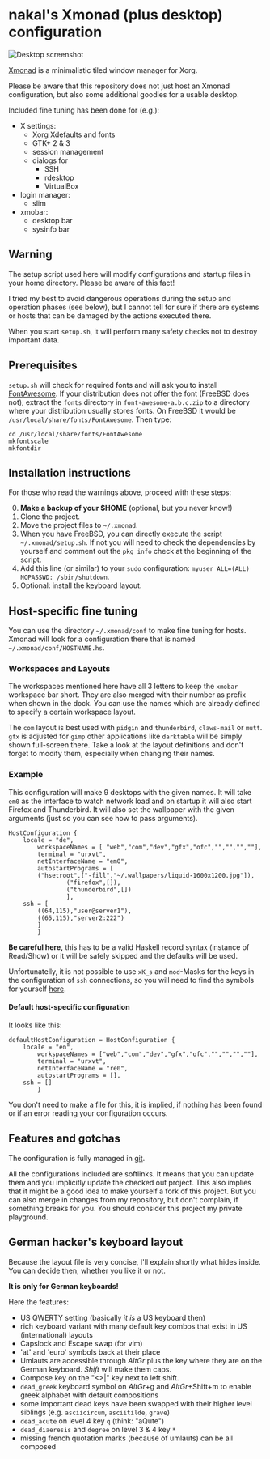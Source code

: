 # nakal's Xmonad (plus desktop) configuration

![Desktop screenshot](http://www.sugioarto.com/img/xmonad-screenshot.png)

[Xmonad](http://xmonad.org/) is a minimalistic tiled window manager for Xorg.

Please be aware that this repository does not just host an Xmonad
configuration, but also some additional goodies for a usable desktop.

Included fine tuning has been done for (e.g.):

* X settings:
	* Xorg Xdefaults and fonts
	* GTK+ 2 & 3
	* session management
	* dialogs for
		* SSH
		* rdesktop
		* VirtualBox
* login manager:
	* slim
* xmobar:
	* desktop bar
	* sysinfo bar

## Warning

The setup script used here will modify configurations and startup files
in your home directory. Please be aware of this fact!

I tried my best to avoid dangerous operations during the setup and operation
phases (see below), but I cannot tell for sure if there are systems or hosts
that can be damaged by the actions executed there.

When you start `setup.sh`, it will perform many safety checks not to destroy
important data.

## Prerequisites

`setup.sh` will check for required fonts and will ask you to install
[FontAwesome](http://fontawesome.io/). If your distribution does not offer the
font (FreeBSD does not), extract the `fonts` directory in
`font-awesome-a.b.c.zip` to a directory where your distribution usually
stores fonts. On FreeBSD it would be `/usr/local/share/fonts/FontAwesome`.
Then type:
```
cd /usr/local/share/fonts/FontAwesome
mkfontscale
mkfontdir
```

## Installation instructions

For those who read the warnings above, proceed with these steps:

0. **Make a backup of your $HOME** (optional, but you never know!)
1. Clone the project.
2. Move the project files to `~/.xmonad`.
3. When you have FreeBSD, you can directly execute the script
   `~/.xmonad/setup.sh`. If not you will need
   to check the dependencies by yourself and comment out the
   `pkg info` check at the beginning of the script.
4. Add this line (or similar) to your `sudo` configuration: `myuser ALL=(ALL) NOPASSWD: /sbin/shutdown`.
5. Optional: install the keyboard layout.

## Host-specific fine tuning

You can use the directory `~/.xmonad/conf` to make fine tuning for hosts.
Xmonad will look for a configuration there that is named
`~/.xmonad/conf/HOSTNAME.hs`.

### Workspaces and Layouts

The workspaces mentioned here have all 3 letters to keep the `xmobar` workspace
bar short. They are also merged with their number as prefix when shown in the
dock.  You can use the names which are already defined to specify a certain
workspace layout.

The `com` layout is best used with `pidgin` and `thunderbird`, `claws-mail` or
`mutt`. `gfx` is adjusted for `gimp` other applications like `darktable` will
be simply shown full-screen there. Take a look at the layout definitions and
don't forget to modify them, especially when changing their names.

### Example

This configuration will make 9 desktops with the given names. It will take
`em0` as the interface to watch network load and on startup it will also
start Firefox and Thunderbird. It will also set the wallpaper with the
given arguments (just so you can see how to pass arguments).

```
HostConfiguration {
	locale = "de",
        workspaceNames = [ "web","com","dev","gfx","ofc","","","",""],
        terminal = "urxvt",
        netInterfaceName = "em0",
        autostartPrograms = [
		("hsetroot",["-fill","~/.wallpapers/liquid-1600x1200.jpg"]),
                ("firefox",[]),
                ("thunderbird",[])
                ],
	ssh = [
		((64,115),"user@server1"),
		((65,115),"server2:222")
		]
        }
```

**Be careful here,** this has to be a valid Haskell record syntax (instance of
Read/Show) or it will be safely skipped and the defaults will be used.

Unfortunatelly, it is not possible to use `xK_s` and `mod`-Masks for
the keys in the configuration of `ssh` connections, so you will need to find the symbols
for yourself [here](http://xmonad.org/xmonad-docs/X11/src/Graphics-X11-Types.html).

#### Default host-specific configuration

It looks like this:
```
defaultHostConfiguration = HostConfiguration {
	locale = "en",
        workspaceNames = ["web","com","dev","gfx","ofc","","","",""],
        terminal = "urxvt",
        netInterfaceName = "re0",
        autostartPrograms = [],
	ssh = []
        }
```

You don't need to make a file for this, it is implied, if nothing has been
found or if an error reading your configuration occurs.

## Features and gotchas

The configuration is fully managed in [git](http://git-scm.com).

All the configurations included are softlinks. It means that you can update
them and you implicitly update the checked out project. This also implies
that it might be a good idea to make yourself a fork of this project. But
you can also merge in changes from my repository, but don't complain, if
something breaks for you. You should consider this project my private
playground.

## German hacker's keyboard layout

Because the layout file is very concise, I'll explain shortly what hides
inside. You can decide then, whether you like it or not.

**It is only for German keyboards!**

Here the features:

* US QWERTY setting (basically *it is* a US keyboard then)
* rich keyboard variant with many default key combos
	that exist in US (international) layouts
* Capslock and Escape swap (for vim)
* 'at' and 'euro' symbols back at their place
* Umlauts are accessible through *AltGr* plus the key where they are on the
	German keyboard. *Shift* will make them caps.
* Compose key on the "<>|" key next to left shift.
* `dead_greek` keyboard symbol on *AltGr*+g and *AltGr*+Shift+m
	to enable greek alphabet with default compositions
* some important dead keys have been swapped with their higher level siblings
	(e.g. `asciicircum`, `asciitilde`, `grave`)
* `dead_acute` on level 4 key `q` (think: "aQute")
* `dead_diaeresis` and `degree` on level 3 & 4 key `*`
* missing french quotation marks (because of umlauts) can be all composed

